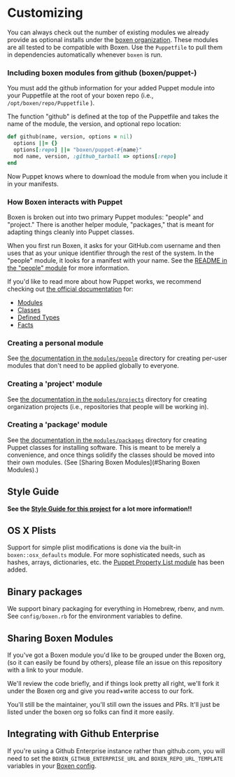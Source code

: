 # Customizing

You can always check out the number of existing modules we already
provide as optional installs under the
[boxen organization](https://github.com/boxen). These modules are all
tested to be compatible with Boxen. Use the `Puppetfile` to pull them
in dependencies automatically whenever `boxen` is run.

### Including boxen modules from github (boxen/puppet-<name>)

You must add the github information for your added Puppet module into your Puppetfile at the root of your
boxen repo (i.e., `/opt/boxen/repo/Puppetfile` ).

The function "github" is defined at the top of the Puppetfile
and takes the name of the module, the version, and optional repo location:

``` ruby
def github(name, version, options = nil)
  options ||= {}
  options[:repo] ||= "boxen/puppet-#{name}"
  mod name, version, :github_tarball => options[:repo]
end
```

Now Puppet knows where to download the module from when you include it in your manifests.


### How Boxen interacts with Puppet

Boxen is broken out into two primary Puppet modules: "people" and "project." There is another helper module, "packages," that is meant for adapting things cleanly into Puppet classes.

When you first run Boxen, it asks for your GitHub.com username and then uses that as your unique identifier through the rest of the system. In the "people" module, it looks for a manifest with your name. See the [README in the "people" module](modules/people/README.md) for more information.

If you'd like to read more about how Puppet works, we recommend checking out [the official documentation](http://docs.puppetlabs.com/) for:

 * [Modules](http://docs.puppetlabs.com/learning/modules1.html#modules)
 * [Classes](http://docs.puppetlabs.com/learning/modules1.html#classes)
 * [Defined Types](http://docs.puppetlabs.com/learning/definedtypes.html)
 * [Facts](http://docs.puppetlabs.com/guides/custom_facts.html)


### Creating a personal module

See [the documentation in the
`modules/people`](modules/people/README.md)
directory for creating per-user modules that don't need to be applied
globally to everyone.


### Creating a 'project' module

See [the documentation in the
`modules/projects`](modules/projects/README.md)
directory for creating organization projects (i.e., repositories that people
will be working in).


### Creating a 'package' module

See [the documentation in the `modules/packages`](modules/packages/README.md) directory for creating Puppet classes for installing software. This is meant to be merely a convenience, and once things solidify the classes should be moved into their own modules. (See [Sharing Boxen Modules](#Sharing Boxen Modules).)

## Style Guide

**See the [Style Guide for this project](STYLE_GUIDE.md) for a lot more information!!**


## OS X Plists

Support for simple plist modifications is done via the built-in `boxen::osx_defaults`
module. For more sophisticated needs, such as hashes, arrays, dictionaries, etc. the
[Puppet Property List module](https://github.com/glarizza/puppet-property_list_key) has
been added.


## Binary packages

We support binary packaging for everything in Homebrew, rbenv, and nvm.
See `config/boxen.rb` for the environment variables to define.


## Sharing Boxen Modules

If you've got a Boxen module you'd like to be grouped under the Boxen org,
(so it can easily be found by others), please file an issue on this
repository with a link to your module.

We'll review the code briefly, and if things look pretty all right,
we'll fork it under the Boxen org and give you read+write access to our
fork.

You'll still be the maintainer, you'll still own the issues and PRs.
It'll just be listed under the boxen org so folks can find it more easily.


## Integrating with Github Enterprise

If you're using a Github Enterprise instance rather than github.com,
you will need to set the `BOXEN_GITHUB_ENTERPRISE_URL` and
`BOXEN_REPO_URL_TEMPLATE` variables in your
[Boxen config](config/boxen.rb).
